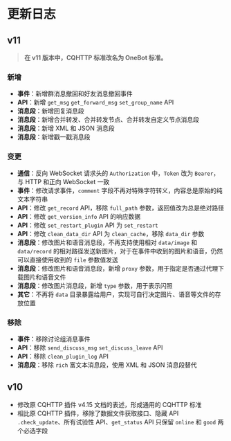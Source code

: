 # 更新日志

## v11

> **在 v11 版本中，CQHTTP 标准改名为 OneBot 标准。**

### 新增

- **事件**：新增群消息撤回和好友消息撤回事件
- **API**：新增 `get_msg` `get_forward_msg` `set_group_name` API
- **消息段**：新增回复消息段
- **消息段**：新增合并转发、合并转发节点、合并转发自定义节点消息段
- **消息段**：新增 XML 和 JSON 消息段
- **消息段**：新增戳一戳消息段

### 变更

- **通信**：反向 WebSocket 请求头的 `Authorization` 中，`Token` 改为 `Bearer`，与 HTTP 和正向 WebSocket 一致
- **事件**：修改请求事件，`comment` 字段不再对特殊字符转义，内容总是原始的纯文本字符串
- **API**：修改 `get_record` API，移除 `full_path` 参数，返回值改为总是绝对路径
- **API**：修改 `get_version_info` API 的响应数据
- **API**：修改 `set_restart_plugin` API 为 `set_restart`
- **API**：修改 `clean_data_dir` API 为 `clean_cache`，移除 `data_dir` 参数
- **消息段**：修改图片和语音消息段，不再支持使用相对 `data/image` 和 `data/record` 的相对路径发送新图片，对于在事件中收到的图片和语音，仍然可以直接使用收到的 `file` 参数值发送
- **消息段**：修改图片和语音消息段，新增 `proxy` 参数，用于指定是否通过代理下载图片和语音文件
- **消息段**：修改图片消息段，新增 `type` 参数，用于表示闪照
- **其它**：不再将 `data` 目录暴露给用户，实现可自行决定图片、语音等文件的存放位置

### 移除

- **事件**：移除讨论组消息事件
- **API**：移除 `send_discuss_msg` `set_discuss_leave` API
- **API**：移除 `clean_plugin_log` API
- **消息段**：移除 `rich` 富文本消息段，使用 XML 和 JSON 消息段替代

## v10

- 修改原 CQHTTP 插件 v4.15 文档的表述，形成通用的 CQHTTP 标准
- 相比原 CQHTTP 插件，移除了数据文件获取接口、隐藏 API `.check_update`、所有试验性 API、`get_status` API 只保留 `online` 和 `good` 两个必选字段
